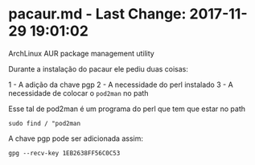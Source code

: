# pacaur.md - Last Change: 2017-11-29 19:01:02

ArchLinux AUR package management utility

Durante a instalação do pacaur ele pediu duas coisas:

1 - A adição da chave pgp
2 - A necessidade do perl instalado
3 - A necessidade de colocar o `pod2man` no path

Esse tal de pod2man é um programa do perl que tem que estar no path

    sudo find / "pod2man

A chave pgp pode ser adicionada assim:

    gpg --recv-key 1EB2638FF56C0C53









